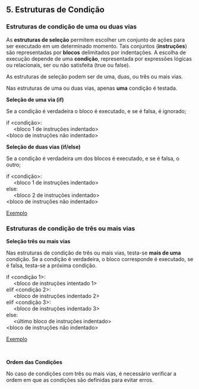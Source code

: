 ## 5. Estruturas de Condição

### Estruturas de condição de uma ou duas vias

As **estruturas de seleção** permitem escolher um conjunto de ações para ser executado em um determinado momento. Tais conjuntos (**instruções**) são representadas por **blocos** delimitados por indentações. A escolha de execução depende de uma **condição**, representada por expressões lógicas ou relacionais, ser ou não satisfeita (true ou false).

As estruturas de seleção podem ser de uma, duas, ou três ou mais vias.

Nas estruturas de uma ou duas vias, apenas **uma** condição é testada.

**Seleção de uma via (if)**

Se a condição é verdadeira o bloco é executado, e se é falsa, é ignorado;

if <condição>:  
&nbsp;&nbsp;&nbsp;&nbsp;&nbsp;<bloco 1 de instruções indentado>  
<bloco de instruções não indentado>

**Seleção de duas vias (if/else)**

Se a condição é verdadeira um dos blocos é executado, e se é falsa, o outro; 

if <condição>:  
&nbsp;&nbsp;&nbsp;&nbsp;&nbsp;<bloco 1 de instruções indentado>  
else:  
&nbsp;&nbsp;&nbsp;&nbsp;&nbsp;<bloco 2 de instruções indentado>  
<bloco de instruções não indentado>

[Exemplo](Code/s5-ex1.py)

### Estruturas de condição de três ou mais vias

**Seleção três ou mais vias**

Nas estruturas de condição de três ou mais vias, testa-se **mais de uma** condição. Se a condição é verdadeira, o bloco corresponde é executado, se é falsa, testa-se a próxima condição.

if <condição 1>:  
&nbsp;&nbsp;&nbsp;&nbsp;&nbsp;<bloco de instruções intentado 1>  
elif <condição 2>:  
&nbsp;&nbsp;&nbsp;&nbsp;&nbsp;<bloco de instruções indentado 2>  
elif <condição 3>:  
&nbsp;&nbsp;&nbsp;&nbsp;&nbsp;<bloco de instruções indentado 3>  
else:  
&nbsp;&nbsp;&nbsp;&nbsp;&nbsp;<último bloco de instruções indentado>  
<bloco de instruções não indentado>

[Exemplo](Code/s5-ex2.py)

<br>

**Ordem das Condições**

No caso de condições com três ou mais vias, é necessário verificar a ordem em que as condições são definidas para evitar erros.